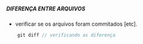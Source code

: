 ##### DIFERENÇA ENTRE ARQUIVOS
- verificar se os arquivos foram commitados [etc].

```js
    git diff // verificando as diferença
```